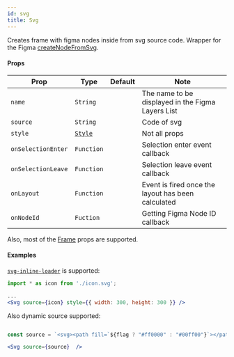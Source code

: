 ```yaml
---
id: svg
title: Svg
---
```


Creates frame with figma nodes inside from svg source code. 
Wrapper for the Figma [createNodeFromSvg](https://www.figma.com/plugin-docs/api/figma/#createnodefromsvg).

#### Props

| Prop       | Type     | Default | Note                                              |
| ---------- | -------- | ------- | ------------------------------------------------- |
| `name`     | `String` |         | The name to be displayed in the Figma Layers List |
| `source`   | `String` |         | Code of svg                            |
| `style`    | [`Style`](/docs/styling)   |  | Not all props |
| `onSelectionEnter` | `Function` |  | Selection enter event callback  |
| `onSelectionLeave` | `Function` |  | Selection leave event callback  |
| `onLayout` | `Function` |  | Event is fired once the layout has been calculated  |
| `onNodeId` | `Fuction` | | Getting Figma Node ID callback |  

Also, most of the [Frame](Frame) props are supported.

#### Examples

[`svg-inline-loader`](https://github.com/webpack-contrib/svg-inline-loader) is supported:

```jsx
import * as icon from './icon.svg';

...
<Svg source={icon} style={{ width: 300, height: 300 }} />
```

Also dynamic source supported:
```jsx

const source = `<svg><path fill=`${flag ? "#ff0000" : "#00ff00"}`></path></svg>`

<Svg source={source}  />
```

